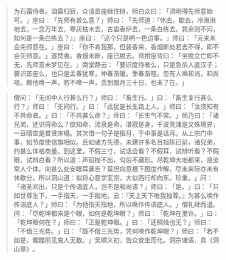 
> 为石霜侍者。洎霜归寂，众请首座继住持，师白众曰：​「须明得先师意始可。​」座曰：​「先师有甚么意？​」师曰：​「先师道：『休去，歇去，冷湫湫地去，一念万年去，寒灰枯木去，古庙香炉去，一条白练去。其余则不问，如何是一条白练去？』」座曰：​「这个只是明一色边事。​」师曰：​「元来未会先师意在。​」座曰：​「你不肯我那，但装香来，香烟断处若去不得，即不会先师意。​」遂焚香。香烟未断，座已脱去。师拊座背曰：​「坐脱立亡即不无，先师意未梦见在。​」南堂静云：​「要识度侍者么，只是急杀人底汉子；要识首座么，也只是孟春犹寒，仲春渐暖，季春渐暄。忽有人唤和尚，和尚哑。赖他唤一声，若不唤一声，念到腊月三十日，也未了在。​」

> 僧问：​「无间中人行甚么行？​」师曰：​「畜生行。​」曰：​「畜生复行甚么行？​」师曰：​「无间行。​」曰：​「此犹是长生路上人。​」师曰：​「汝须知有不共命者。​」曰：​「不共甚么命？​」师曰：​「长生气不常。​」师乃曰：​「诸兄弟，还识得命么？欲知命，流泉是命，湛寂是身，千波竞涌是文殊境界，一亘晴空是普贤床榻。其次借一句子是指月，于中事是话月。从上宗门中事，如节度使信旗相似。且如诸方先德，未建许多名目指陈已前，诸兄弟，约甚么体格商量。到这里，不假三寸，试话会看？不假耳，试辨听看？不假眼，试辨白看？所以道：声前抛不出，句后不藏形。尽乾坤大地都来，是汝常人个体。向甚么处安眼耳鼻舌？莫但向意根下图度作解，尽未来际亦未有休歇分。所以洞山道：拟将心意学玄宗，大似西行却向东。珍重。​」问：​「诸圣间出，只是个传语底人，岂不是和尚语？​」师曰：​「是。​」曰：​「只如世尊生下，一手指天，一手指地，云：『天上天下唯我独尊。』为甚么唤作传语底人？​」师曰：​「为他指天指地，所以唤作传语底人。​」僧礼拜而退。问：​「尽乾坤都来是个眼，如何是乾坤眼？​」师曰：​「乾坤在里许。​」曰：​「乾坤眼何在？​」师曰：​「正是乾坤眼。​」曰：​「还照烛也无？​」师曰：​「不借三光势。​」曰：​「既不借三光势，凭何唤作乾坤眼？​」师曰：​「若不如是，髑髅前见鬼人无数。​」吴顺义初，告众安坐而化。洞宗诸语，具《洞山章》​。
